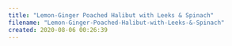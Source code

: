 ```yaml
---
title: "Lemon-Ginger Poached Halibut with Leeks & Spinach"
filename: "Lemon-Ginger-Poached-Halibut-with-Leeks-&-Spinach"
created: 2020-08-06 00:26:39
---
```

